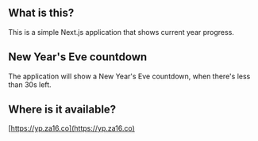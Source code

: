 ## What is this?

This is a simple Next.js application that shows current year progress.

## New Year's Eve countdown

The application will show a New Year's Eve countdown, when there's less than 30s left.

## Where is it available?

[https://yp.za16.co](https://yp.za16.co)
